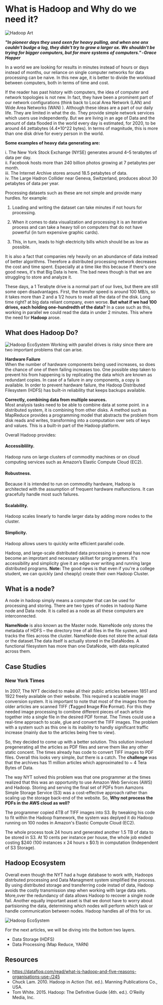# What is Hadoop and Why do we need it?

![Hadoop Art](Assets/hadoop-art.jpg)

***"In pioneer days they used oxen for heavy pulling, and when one onx couldn't budge a log, they didn't try to grow a larger ox. We shouldn't be trying for bigger computers, but for more systems of computers." - Grace Hopper***

In a world we are looking for results in minutes instead of hours or days instead of months, our reliance on single computer networks for data processing can be naive. In this new age, it is better to divide the workload between computers, both in terms of time and cost.

If the reader has past history with computers, the idea of computer and network topologies is not new. In fact, they have been a prominent part of our network configurations (think back to Local Area Network (LAN) and Wide Area Networks (WAN) ). Although these ideas are a part of our daily life. They are limited in what the do. They provide simple network services which users use independently. But we are living in an age of Data and the amount of data flooded in the world every day is estimated, for 2020, to be around 44 zettabytes (4.4*10^22 bytes). In terms of magnitude, this is more than one disk drive for every person in the world.

**Some examples of heavy data generating are:**

i. The New York Stock Exchange (NYSE) generates around 4–5 terabytes of data per day. </br>
ii. Facebook hosts more than 240 billion photos growing at 7 petabytes per month. </br>
iii. The Internet Archive stores around 18.5 petabytes of data. </br>
iv. The Large Hadron Collider near Geneva, Switzerland, produces about 30 petabytes of data per year. </br>

Processing datasets such as these are not simple and provide many hurdles. for example:

1. Loading and writing the dataset can take minutes if not hours for processing.

2. When it comes to data visualization and processing it is an iterative process and can take a heavy toll on computers that do not have powerful (in turn expensive graphic cards).
3. This, in turn, leads to high electricity bills which should be as low as possible.

It is also a fact that companies rely heavily on an abundance of data instead of better algorithms. Therefore a distributed processing network decreases the cost and time spent. Especially at a time like this because if there's one good news, it's that Big Data is here. The bad news though is that we are struggling to store and analyze it.

These days, a  1 Terabyte drive is a normal part of our lives, but there are still some open disadvantages. First, the transfer speed is around 100 MB/s, so it takes more than 2 and a 1/2 hours to read all the data of the disk. Long time right? at big data reliant company, even worse. **But what if we had 100 drives, each holding one-hundredth of the data?** In a case such as this, working in parallel we could read the data in under 2 minutes. This where the need for **Hadoop** arose.

## What does Hadoop Do?

![Hadoop EcoSystem](Assets/HadoopEcosystem-min.png)
Working with parallel drives is risky since there are two important problems that can arise. </br>

**Hardware Failure** </br>
When the number of hardware components being used increases, so does the chance of one of them failing increases too. One possible step taken to prevent his from happening is by replicating the data which are known as redundant copies. In case of a failure in any components, a copy is available. In order to prevent hardware failure, the Hadoop Distributed Filesystem (HDFS) has built-in reliability that keeps backups available.

**Correctly, combining data from multiple sources.** </br>
Most analysis tasks need to be able to combine data at some point. in a distributed system, it is combining from other disks. A method such as MapReduce provides a programming model that abstracts the problem from disk reads and writes, transforming into a computation over sets of keys and values. This is a built-in part of the Hadoop platform.


Overall Hadoop provides:
#### Accessiblility.
Hadoop runs on large clusters of commodity machines or on cloud computing services such as Amazon’s Elastic Compute Cloud (EC2).

#### Robustness.
Because it is intended to run on commodity hardware, Hadoop is architected with the assumption of frequent hardware malfunctions. It can gracefully handle most such failures.

#### Scalability.
Hadoop scales linearly to handle larger data by adding more nodes to the cluster.

#### Simplicity.
Hadoop allows users to quickly write efficient parallel code.
 
Hadoop, and large-scale distributed data processing in general has now become an improtant and necessary skillset for programmers. It's accessibility and simplicity give it an edge over writing and running large distributed programs.
**Note:** The good news is that even if you're a college student, we can quickly (and cheaply) create their own Hadoop Cluster.

## What is a node?
A node in hadoop simply means a computer that can be used for processing and storing. There are two types of nodes in hadoop Name node and Data node. It is called as a node as all these computers are interconnected.

**NameNode** is also known as the Master node. NameNode only stores the metadata of HDFS – the directory tree of all files in the file system, and tracks the files across the cluster. NameNode does not store the actual data or the dataset.The data itself is actually stored in the DataNodes. A functional filesystem has more than one DataNode, with data replicated across them.

## Case Studies

### New York Times
In 2007, The NYT decided to make all their public articles between 1851 and 1922 freely available on their website. This required a scalable image conversion system. It is important to note that most of the images from the older articles are scanned TIFF (**T**agged **I**mage **F**ile **F**ormat). For this they needed image processing to comibne different pieces of each article together into a single file in the desired PDF format. The Times could use a real-time approach to scale, glue and convert the TIFF images. The problem with a system such as this one is its inability to handly significant traffic increase (mainly due to the articles being free to view).

So, they decided to come up with a better solution. This solution involved pregenerating all the articles as PDF files and serve them like any other static concent. The times already has code to convert TIFF images to PDF files. Overall this looks very simple, *but* there is a catch. The **challenge** was that the archives has 11 million articles which approximated to ~ 4 Tera Bytes of Data.

The way NYT solved this problem was that one programmer at the times realized that this was an opportunity to use Amazon Web Services (AWS) and Hadoop. Storing and serving the final set of PDFs from Aamzons Simple Storage Service (S3) was a cost-effective approach rather than scaling up the storage back-end of the website. So, **Why not process the PDFs in the AWS cloud as well?**

The programmer copied 4TB of TIFF images into S3. By tweaking his code to fit within the Hadoop framework, the system was deplyed it do Hadoop running on 100 nodes in Amazon's Elastic Compute Cloud (EC2). 

The whole process took 24 hours and generated another 1.5 TB of data to be stored in S3. At 10 cents per instance per house, the whole job ended costing $240 (100 instances x 24 hours x $0.1) in computation (Independent of S3 Storage).


## Hadoop Ecosystem 
Overall even though the NYT had a huge database to work with, Hadoops distrbuted processing and Data Managment system simplified the process. By using distributed storage and transferring code instad of data, Hadoop avoids the costly transmission step when working with large data sets. More,over the redundancy of data allows Hadoop to recover a single node fail. Another equally important asset is that we donot have to worry about partisioning the data, determining which nodes will perform which task or handle communication between nodes. Hadoop handles all of this for us.

![Hadoop EcoSystem](Assets/HadoopEcosystem-min.png)


For the next articles, we will be diving into the bottom two layers.
- Data Storage (HDFS)
- Data Processing (Map Reduce, YARN)

## Resources

- https://datafloq.com/read/what-is-hadoop-and-five-reasons-organisations-use-/245
- Chuck Lam. 2010. Hadoop in Action (1st. ed.). Manning Publications Co., USA.
- Tom White. 2015. Hadoop: The Definitive Guide (4th. ed.). O’Reilly Media, Inc.
